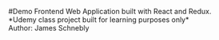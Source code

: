 #Demo Frontend Web Application built with React and Redux.   
\*Udemy class project built for learning purposes only\*    
Author: James Schnebly    
